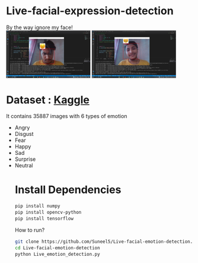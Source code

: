 # Live-facial-expression-detection



By the way ignore my face!<br>
<img src="https://github.com/Suneel5/Live-facial-emotion-detection/blob/main/images/demo_angry.png" width="45%"></img> 
<img src="https://github.com/Suneel5/Live-facial-emotion-detection/blob/main/images/demo_happy.png" width="45%"></img>

# Dataset : [Kaggle](https://www.kaggle.com/deadskull7/fer2013)
It contains 35887 images with 6 types of emotion
<ul>
  <li>Angry</li>
  <li>Disgust</li>
  <li>Fear</li>
  <li>Happy</li>
  <li>Sad</li>
  <li>Surprise</li>
  <li>Neutral</li>


# Install Dependencies
```bash
pip install numpy
pip install opencv-python
pip install tensorflow
```
How to run?

```bash
git clone https://github.com/Suneel5/Live-facial-emotion-detection.git
cd Live-facial-emotion-detection
python Live_emotion_detection.py
```
